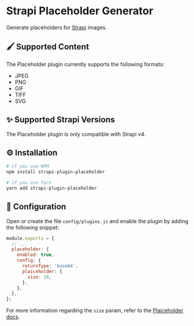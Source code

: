 # Strapi Placeholder Generator

Generate placeholders for [Strapi](https://strapi.io/) images.

## 🖌️ Supported Content
The Placeholder plugin currently supports the following formats:
- JPEG
- PNG
- GIF
- TIFF
- SVG

## ✨ Supported Strapi Versions

The Placeholder plugin is only compatible with Strapi v4.

## ⚙️ Installation

```bash
# if you use NPM
npm install strapi-plugin-placeholder

# if you use Yarn
yarn add strapi-plugin-placeholder
```

## 🔧 Configuration

Open or create the file `config/plugins.js` and enable the plugin by adding the following snippet:

```js
module.exports = {
  // ...
  placeholder: {
    enabled: true,
    config: {
      returnType: 'base64',
      plaiceholder: {
        size: 10,
      },
    },
  },
};
```

For more information regarding the `size` param, refer to the [Plaiceholder docs](https://plaiceholder.co/docs/usage).